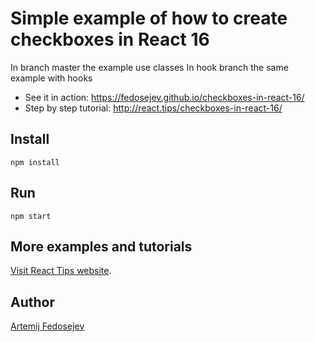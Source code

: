 # Simple example of how to create checkboxes in React 16

In branch master the example use classes
In hook branch the same example with hooks


- See it in action: https://fedosejev.github.io/checkboxes-in-react-16/
- Step by step tutorial: http://react.tips/checkboxes-in-react-16/

## Install

`npm install`

## Run

`npm start`

## More examples and tutorials

[Visit React Tips website](http://react.tips).

## Author

[Artemij Fedosejev](http://artemij.com)
